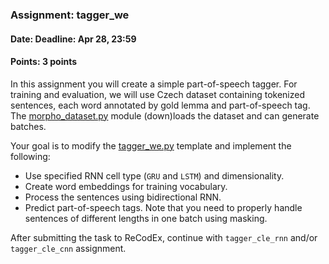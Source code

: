 ### Assignment: tagger_we
#### Date: Deadline: Apr 28, 23:59
#### Points: 3 points

In this assignment you will create a simple part-of-speech tagger. For training
and evaluation, we will use Czech dataset containing tokenized sentences, each
word annotated by gold lemma and part-of-speech tag. The
[morpho_dataset.py](https://github.com/ufal/npfl114/tree/master/labs/07/morpho_dataset.py)
module (down)loads the dataset and can generate batches.

Your goal is to modify the
[tagger_we.py](https://github.com/ufal/npfl114/tree/master/labs/07/tagger_we.py)
template and implement the following:
- Use specified RNN cell type (`GRU` and `LSTM`) and dimensionality.
- Create word embeddings for training vocabulary.
- Process the sentences using bidirectional RNN.
- Predict part-of-speech tags.
Note that you need to properly handle sentences of different lengths in one
batch using masking.

After submitting the task to ReCodEx, continue with `tagger_cle_rnn` and/or
`tagger_cle_cnn` assignment.
